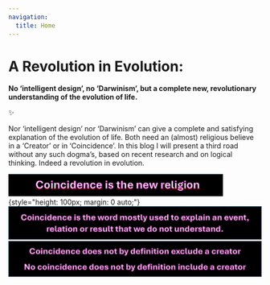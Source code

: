 ```yaml
---
navigation:
  title: Home
---
```


# **A Revolution in Evolution:**

**No ‘intelligent design’, no ‘Darwinism’, but a complete new, revolutionary understanding of the evolution of life.**

✨

Nor ‘intelligent design’ nor ‘Darwinism’ can give a complete and satisfying explanation of the evolution of life. Both need an (almost) religious believe in a ‘Creator’ or in ‘Coincidence’. In this blog I will present a third road without any such dogma’s, based on recent research and on logical thinking. Indeed a revolution in evolution.

![coincidence is the new religion.png](/coincidence%20is%20the%20new%20religion.png){style="height: 100px; margin: 0 auto;"}
![coincidence als we iets niet weten.png](/coincidence%20als%20we%20iets%20niet%20weten.png)
![coincidence creator.png](/coincidence%20creator.png)
